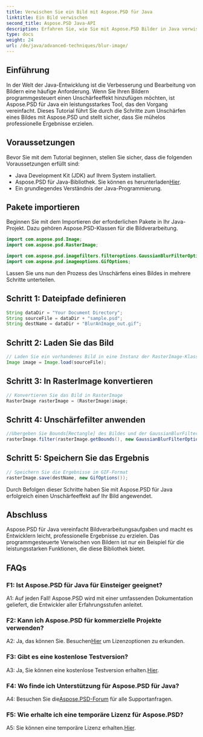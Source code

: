 ```yaml
---
title: Verwischen Sie ein Bild mit Aspose.PSD für Java
linktitle: Ein Bild verwischen
second_title: Aspose.PSD Java-API
description: Erfahren Sie, wie Sie mit Aspose.PSD Bilder in Java verwischen. Befolgen Sie unsere Schritt-für-Schritt-Anleitung für professionelle Ergebnisse.
type: docs
weight: 24
url: /de/java/advanced-techniques/blur-image/
---
```

## Einführung

In der Welt der Java-Entwicklung ist die Verbesserung und Bearbeitung von Bildern eine häufige Anforderung. Wenn Sie Ihren Bildern programmgesteuert einen Unschärfeeffekt hinzufügen möchten, ist Aspose.PSD für Java ein leistungsstarkes Tool, das den Vorgang vereinfacht. Dieses Tutorial führt Sie durch die Schritte zum Unschärfen eines Bildes mit Aspose.PSD und stellt sicher, dass Sie mühelos professionelle Ergebnisse erzielen.

## Voraussetzungen

Bevor Sie mit dem Tutorial beginnen, stellen Sie sicher, dass die folgenden Voraussetzungen erfüllt sind:

- Java Development Kit (JDK) auf Ihrem System installiert.
-  Aspose.PSD für Java-Bibliothek. Sie können es herunterladen[Hier](https://releases.aspose.com/psd/java/).
- Ein grundlegendes Verständnis der Java-Programmierung.

## Pakete importieren

Beginnen Sie mit dem Importieren der erforderlichen Pakete in Ihr Java-Projekt. Dazu gehören Aspose.PSD-Klassen für die Bildverarbeitung.

```java
import com.aspose.psd.Image;
import com.aspose.psd.RasterImage;

import com.aspose.psd.imagefilters.filteroptions.GaussianBlurFilterOptions;
import com.aspose.psd.imageoptions.GifOptions;
```

Lassen Sie uns nun den Prozess des Unschärfens eines Bildes in mehrere Schritte unterteilen.

## Schritt 1: Dateipfade definieren

```java
String dataDir = "Your Document Directory";
String sourceFile = dataDir + "sample.psd";
String destName = dataDir + "BlurAnImage_out.gif";
```

## Schritt 2: Laden Sie das Bild

```java
// Laden Sie ein vorhandenes Bild in eine Instanz der RasterImage-Klasse
Image image = Image.load(sourceFile);
```

## Schritt 3: In RasterImage konvertieren

```java
// Konvertieren Sie das Bild in RasterImage
RasterImage rasterImage = (RasterImage)image;
```

## Schritt 4: Unschärfefilter anwenden

```java
//Übergeben Sie Bounds[Rectangle] des Bildes und der GaussianBlurFilterOptions-Instanz an die Filter-Methode
rasterImage.filter(rasterImage.getBounds(), new GaussianBlurFilterOptions(15, 15));
```

## Schritt 5: Speichern Sie das Ergebnis

```java
// Speichern Sie die Ergebnisse im GIF-Format
rasterImage.save(destName, new GifOptions());
```

Durch Befolgen dieser Schritte haben Sie mit Aspose.PSD für Java erfolgreich einen Unschärfeeffekt auf Ihr Bild angewendet.

## Abschluss

Aspose.PSD für Java vereinfacht Bildverarbeitungsaufgaben und macht es Entwicklern leicht, professionelle Ergebnisse zu erzielen. Das programmgesteuerte Verwischen von Bildern ist nur ein Beispiel für die leistungsstarken Funktionen, die diese Bibliothek bietet.

## FAQs

### F1: Ist Aspose.PSD für Java für Einsteiger geeignet?

A1: Auf jeden Fall! Aspose.PSD wird mit einer umfassenden Dokumentation geliefert, die Entwickler aller Erfahrungsstufen anleitet.

### F2: Kann ich Aspose.PSD für kommerzielle Projekte verwenden?

 A2: Ja, das können Sie. Besuchen[Hier](https://purchase.aspose.com/buy) um Lizenzoptionen zu erkunden.

### F3: Gibt es eine kostenlose Testversion?

 A3: Ja, Sie können eine kostenlose Testversion erhalten.[Hier](https://releases.aspose.com/).

### F4: Wo finde ich Unterstützung für Aspose.PSD für Java?

 A4: Besuchen Sie die[Aspose.PSD-Forum](https://forum.aspose.com/c/psd/34) für alle Supportanfragen.

### F5: Wie erhalte ich eine temporäre Lizenz für Aspose.PSD?

 A5: Sie können eine temporäre Lizenz erhalten.[Hier](https://purchase.aspose.com/temporary-license/).